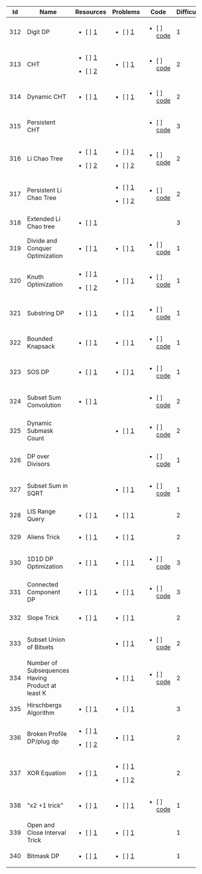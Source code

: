 Id | Name |  Resources | Problems | Code | Difficulty
---|---|---|---|---|---|
312 | Digit DP | <ul><li>[ ]  [1](https://codeforces.com/blog/entry/53960)</li></ul> []() | <ul><li>[ ]  [1](https://vjudge.net/problem/LightOJ-1068)</li></ul> []() | <ul><li>[ ]  [code](https://github.com/ShahjalalShohag/code-library/blob/master/Dynamic%20Programming%20Optimizations/Digit%20DP.cpp)</li></ul> []() | 1 | 
313 | CHT | <ul><li>[ ]  [1](https://cp-algorithms.com/geometry/convex_hull_trick.html#toc-tgt-1)</li></ul><ul><li>[ ]  [2](https://codeforces.com/blog/entry/63823)</li></ul> | <ul><li>[ ]  [1](https://cp-algorithms.com/geometry/convex_hull_trick.html#toc-tgt-2)</li></ul> []() | <ul><li>[ ]  [code](https://github.com/ShahjalalShohag/code-library/blob/master/Dynamic%20Programming%20Optimizations/Convex%20Hull%20Trick.cpp)</li></ul> []() | 2 | 
314 | Dynamic CHT | <ul><li>[ ]  [1](https://codeforces.com/blog/entry/63823)</li></ul> []() | <ul><li>[ ]  [1](https://cp-algorithms.com/geometry/convex_hull_trick.html#toc-tgt-2)</li></ul> []() | <ul><li>[ ]  [code](https://github.com/ShahjalalShohag/code-library/blob/master/Dynamic%20Programming%20Optimizations/Dynamic%20Convex%20Hull%20Trick.cpp)</li></ul> []() | 2 | 
315 | Persistent CHT |  []() []() |  []() []() | <ul><li>[ ]  [code](https://github.com/ShahjalalShohag/code-library/blob/master/Dynamic%20Programming%20Optimizations/Persistent%20CHT.cpp)</li></ul> []() | 3 | 
316 | Li Chao Tree | <ul><li>[ ]  [1](https://cp-algorithms.com/geometry/convex_hull_trick.html#toc-tgt-1)</li></ul><ul><li>[ ]  [2](https://robert1003.github.io/2020/02/06/li-chao-segment-tree.html)</li></ul> | <ul><li>[ ]  [1](https://cp-algorithms.com/geometry/convex_hull_trick.html#toc-tgt-2)</li></ul><ul><li>[ ]  [2](https://judge.yosupo.jp/problem/segment_add_get_min)</li></ul> | <ul><li>[ ]  [code](https://github.com/ShahjalalShohag/code-library/blob/master/Dynamic%20Programming%20Optimizations/Li%20Chao%20Tree.cpp)</li></ul> []() | 2 | 
317 | Persistent Li Chao Tree |  []() []() | <ul><li>[ ]  [1](https://cp-algorithms.com/geometry/convex_hull_trick.html#toc-tgt-2)</li></ul><ul><li>[ ]  [2](https://judge.yosupo.jp/problem/segment_add_get_min)</li></ul> | <ul><li>[ ]  [code](https://github.com/ShahjalalShohag/code-library/blob/master/Dynamic%20Programming%20Optimizations/Persistent%20Li%20Chao%20Tree.cpp)</li></ul> []() | 2 | 
318 | Extended Li Chao tree | <ul><li>[ ]  [1](https://codeforces.com/blog/entry/86731)</li></ul> []() |  []() []() |  []() []() | 3 | 
319 | Divide and Conquer Optimization | <ul><li>[ ]  [1](https://cp-algorithms.com/dynamic_programming/divide-and-conquer-dp.html)</li></ul> []() | <ul><li>[ ]  [1](https://cp-algorithms.com/dynamic_programming/divide-and-conquer-dp.html#toc-tgt-3)</li></ul> []() | <ul><li>[ ]  [code](https://github.com/ShahjalalShohag/code-library/blob/master/Dynamic%20Programming%20Optimizations/Divide%20and%20Conquer%20Optimization.cpp)</li></ul> []() | 1 | 
320 | Knuth Optimization | <ul><li>[ ]  [1](https://www.quora.com/What-is-Knuths-optimization-in-dynamic-programming)</li></ul><ul><li>[ ]  [2](https://codeforces.com/blog/entry/8219)</li></ul> | <ul><li>[ ]  [1](https://vjudge.net/problem/ZOJ-2860)</li></ul> []() | <ul><li>[ ]  [code](https://github.com/ShahjalalShohag/code-library/blob/master/Dynamic%20Programming%20Optimizations/Knuth%20Optimization.cpp)</li></ul> []() | 1 | 
321 | Substring DP | <ul><li>[ ]  [1](https://cp-algorithms.com/string/prefix-function.html#toc-tgt-12)</li></ul> []() | <ul><li>[ ]  [1](https://codeforces.com/problemset/problem/1015/F)</li></ul> []() | <ul><li>[ ]  [code](https://github.com/ShahjalalShohag/code-library/blob/master/Strings/Prefix%20Automaton.cpp)</li></ul> []() | 1 | 
322 | Bounded Knapsack | <ul><li>[ ]  [1](https://codeforces.com/blog/entry/49812)</li></ul> []() | <ul><li>[ ]  [1](https://codeforces.com/contest/755/problem/F)</li></ul> []() | <ul><li>[ ]  [code](https://github.com/ShahjalalShohag/code-library/blob/master/Dynamic%20Programming%20Optimizations/Bounded%20Knapsack.cpp)</li></ul> []() | 1 | 
323 | SOS DP | <ul><li>[ ]  [1](https://codeforces.com/blog/entry/45223)</li></ul> []() | <ul><li>[ ]  [1](https://www.hackerearth.com/problem/algorithm/special-pairs-7/?utm_source=header&utm_medium=search&utm_campaign=he-search)</li></ul> []() | <ul><li>[ ]  [code](https://github.com/ShahjalalShohag/code-library/blob/master/Dynamic%20Programming%20Optimizations/SOS%20convolutions.cpp)</li></ul> []() | 1 | 
324 | Subset Sum Convolution | <ul><li>[ ]  [1](https://codeforces.com/blog/entry/72488)</li></ul> []() |  []() []() | <ul><li>[ ]  [code](https://github.com/ShahjalalShohag/code-library/blob/master/Dynamic%20Programming%20Optimizations/SOS%20convolutions.cpp)</li></ul> []() | 2 | 
325 | Dynamic Submask Count |  []() []() | <ul><li>[ ]  [1](https://www.hackerrank.com/contests/countercode/challenges/subset)</li></ul> []() | <ul><li>[ ]  [code](https://github.com/ShahjalalShohag/code-library/blob/master/Dynamic%20Programming%20Optimizations/Dynamic%20Submask%20Count.cpp)</li></ul> []() | 2 | 
326 | DP over Divisors |  []() []() |  []() []() | <ul><li>[ ]  [code](https://github.com/ShahjalalShohag/code-library/blob/master/Dynamic%20Programming%20Optimizations/DP%20Over%20Divisors.cpp)</li></ul> []() | 1 | 
327 | Subset Sum in SQRT |  []() []() | <ul><li>[ ]  [1](https://codeforces.com/problemset/problem/1481/F)</li></ul> []() | <ul><li>[ ]  [code](https://github.com/ShahjalalShohag/code-library/blob/master/Dynamic%20Programming%20Optimizations/Subset%20Sum%20in%20SQRT.cpp)</li></ul> []() | 1 | 
328 | LIS Range Query | <ul><li>[ ]  [1](https://codeforces.com/blog/entry/52726)</li></ul> []() | <ul><li>[ ]  [1](https://www.codechef.com/DEC16/problems/SEAINCR/)</li></ul> []() |  []() []() | 2 | 
329 | Aliens Trick | <ul><li>[ ]  [1](https://mamnoonsiam.github.io/posts/attack-on-aliens.html)</li></ul> []() | <ul><li>[ ]  [1](http://www.usaco.org/index.php?page=viewproblem2&cpid=697)</li></ul> []() |  []() []() | 2 | 
330 | 1D1D DP Optimization | <ul><li>[ ]  [1](https://wenku.baidu.com/view/7a653821a58da0116d174940.html?sxts=1578672767000)</li></ul> []() | <ul><li>[ ]  [1](https://vjudge.net/problem/OpenJ_Bailian-1180)</li></ul> []() | <ul><li>[ ]  [code](https://github.com/ShahjalalShohag/code-library/blob/master/Dynamic%20Programming%20Optimizations/1D1D%20DP.cpp)</li></ul> []() | 3 | 
331 | Connected Component DP | <ul><li>[ ]  [1](https://codeforces.com/blog/entry/92602)</li></ul> []() | <ul><li>[ ]  [1](https://oj.uz/problem/view/JOI16_skyscraper)</li></ul> []() | <ul><li>[ ]  [code](https://github.com/ShahjalalShohag/code-library/blob/master/Dynamic%20Programming%20Optimizations/Connected%20Component%20DP.cpp)</li></ul> []() | 3 | 
332 | Slope Trick | <ul><li>[ ]  [1](https://codeforces.com/blog/entry/77298)</li></ul> []() | <ul><li>[ ]  [1](https://codeforces.com/contest/713/problem/C)</li></ul> []() |  []() []() | 2 | 
333 | Subset Union of Bitsets |  []() []() | <ul><li>[ ]  [1](https://tlx.toki.id/contests/troc-16/problems/F)</li></ul> []() | <ul><li>[ ]  [code](https://github.com/ShahjalalShohag/code-library/blob/master/Dynamic%20Programming%20Optimizations/Subset%20Union%20of%20Bitsets.cpp)</li></ul> []() | 2 | 
334 | Number of Subsequences Having Product at least K |  []() []() | <ul><li>[ ]  [1](https://codeforces.com/group/NOwIbqv33y/contest/307527/problem/J)</li></ul> []() | <ul><li>[ ]  [code](https://github.com/ShahjalalShohag/code-library/blob/master/Dynamic%20Programming%20Optimizations/Number%20of%20Subsequences%20Having%20Product%20at%20least%20K.cpp)</li></ul> []() | 2 | 
335 | Hirschbergs Algorithm | <ul><li>[ ]  [1](https://codeforces.com/blog/entry/57512)</li></ul> []() | <ul><li>[ ]  [1](https://csacademy.com/contest/archive/task/classic-task/)</li></ul> []() |  []() []() | 3 | 
336 | Broken Profile DP/plug dp | <ul><li>[ ]  [1](https://codeforces.com/blog/entry/90841)</li></ul><ul><li>[ ]  [2](https://usaco.guide/adv/dp-more?lang=cpp#dp-on-broken-profile)</li></ul> | <ul><li>[ ]  [1](https://cses.fi/problemset/task/2181)</li></ul> []() |  []() []() | 2 | 
337 | XOR Equation | <ul><li>[ ]  [1](https://www.hackerrank.com/challenges/stonegame/editorial)</li></ul> []() | <ul><li>[ ]  [1](http://poj.org/problem?id=3986)</li></ul><ul><li>[ ]  [2](https://vjudge.net/problem/HDU-3693)</li></ul> |  []() []() | 2 | 
338 | "x2 +1 trick" | <ul><li>[ ]  [1](https://codeforces.com/blog/entry/47764)</li></ul> []() | <ul><li>[ ]  [1](https://codeforces.com/contest/1516/problem/E)</li></ul> []() | <ul><li>[ ]  [code](https://github.com/ShahjalalShohag/code-library/blob/master/Dynamic%20Programming%20Optimizations/x2%20%2B1%20trick.cpp)</li></ul> []() | 1 | 
339 | Open and Close Interval Trick | <ul><li>[ ]  [1](https://codeforces.com/blog/entry/47764)</li></ul> []() | <ul><li>[ ]  [1](https://codeforces.com/contest/626/problem/F)</li></ul> []() |  []() []() | 1 | 
340 | Bitmask DP | <ul><li>[ ]  [1](https://codeforces.com/blog/entry/47764)</li></ul> []() | <ul><li>[ ]  [1](https://codeforces.com/contest/453/problem/B)</li></ul> []() |  []() []() | 1 | 
